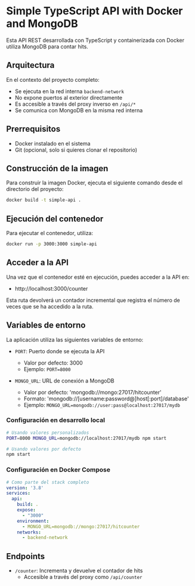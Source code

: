 # Simple TypeScript API with Docker and MongoDB

Esta API REST desarrollada con TypeScript y containerizada con Docker utiliza MongoDB para contar hits.

## Arquitectura

En el contexto del proyecto completo:
- Se ejecuta en la red interna `backend-network`
- No expone puertos al exterior directamente
- Es accesible a través del proxy inverso en `/api/*`
- Se comunica con MongoDB en la misma red interna

## Prerrequisitos

- Docker instalado en el sistema
- Git (opcional, solo si quieres clonar el repositorio)

## Construcción de la imagen

Para construir la imagen Docker, ejecuta el siguiente comando desde el directorio del proyecto:

```bash
docker build -t simple-api .
```

## Ejecución del contenedor

Para ejecutar el contenedor, utiliza:

```bash
docker run -p 3000:3000 simple-api
```

## Acceder a la API

Una vez que el contenedor esté en ejecución, puedes acceder a la API en:
- http://localhost:3000/counter

Esta ruta devolverá un contador incremental que registra el número de veces que se ha accedido a la ruta.

## Variables de entorno

La aplicación utiliza las siguientes variables de entorno:

- `PORT`: Puerto donde se ejecuta la API
  - Valor por defecto: 3000
  - Ejemplo: `PORT=8000`

- `MONGO_URL`: URL de conexión a MongoDB
  - Valor por defecto: 'mongodb://mongo:27017/hitcounter'
  - Formato: 'mongodb://[username:password@]host[:port]/database'
  - Ejemplo: `MONGO_URL=mongodb://user:pass@localhost:27017/mydb`

### Configuración en desarrollo local

```bash
# Usando valores personalizados
PORT=8000 MONGO_URL=mongodb://localhost:27017/mydb npm start

# Usando valores por defecto
npm start
```

### Configuración en Docker Compose

```yaml
# Como parte del stack completo
version: '3.8'
services:
  api:
    build: .
    expose:
      - "3000"
    environment:
      - MONGO_URL=mongodb://mongo:27017/hitcounter
    networks:
      - backend-network
```

## Endpoints

- `/counter`: Incrementa y devuelve el contador de hits
  - Accesible a través del proxy como `/api/counter`
